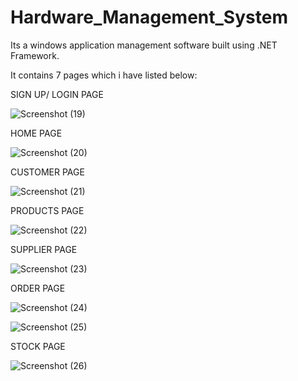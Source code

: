 # Hardware_Management_System
Its a windows application management software built using .NET Framework. 

It contains 7 pages which i have listed below: 

  SIGN UP/ LOGIN PAGE
  
  ![Screenshot (19)](https://user-images.githubusercontent.com/73751216/153876813-6d8ac8b0-7671-4e56-9b6c-f05c1a0e54fe.png)
  
  HOME PAGE
  
  ![Screenshot (20)](https://user-images.githubusercontent.com/73751216/153877072-193fca2d-a3ea-45f1-8209-524dfe5f46e9.png)

  CUSTOMER PAGE
  
  ![Screenshot (21)](https://user-images.githubusercontent.com/73751216/153877291-ee41cf17-4748-496f-9fd4-b5bd2728d88b.png)
  
  PRODUCTS PAGE
  
  ![Screenshot (22)](https://user-images.githubusercontent.com/73751216/153877545-9ec54d98-00bf-46a2-803c-1b97ec0a404d.png)
  
  SUPPLIER PAGE
  
  ![Screenshot (23)](https://user-images.githubusercontent.com/73751216/153877754-5d97a7b4-08b8-499f-b1d9-40d2d6a2327a.png)

  ORDER PAGE
  
  ![Screenshot (24)](https://user-images.githubusercontent.com/73751216/153877814-578d9655-79b6-4eba-8780-1beafc3da99e.png)

  ![Screenshot (25)](https://user-images.githubusercontent.com/73751216/153877880-f3007276-0212-48f2-bbe8-1cc90a724413.png)

  STOCK PAGE
  
  ![Screenshot (26)](https://user-images.githubusercontent.com/73751216/153878090-383a3e4b-6820-405d-9fba-fbf77d77ca5f.png)

 
